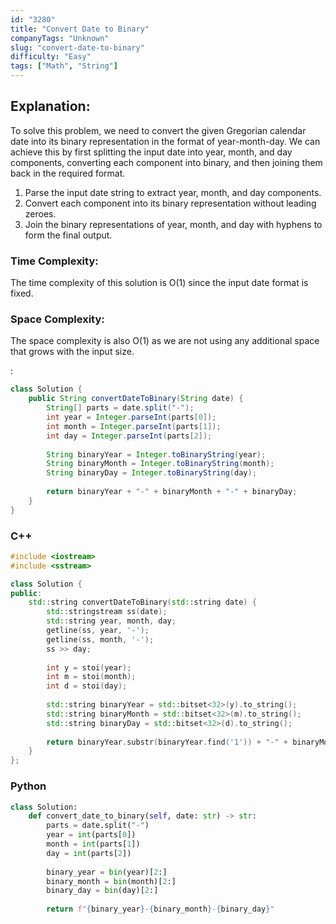 ```yaml
---
id: "3280"
title: "Convert Date to Binary"
companyTags: "Unknown"
slug: "convert-date-to-binary"
difficulty: "Easy"
tags: ["Math", "String"]
---
```


## Explanation:
To solve this problem, we need to convert the given Gregorian calendar date into its binary representation in the format of year-month-day. We can achieve this by first splitting the input date into year, month, and day components, converting each component into binary, and then joining them back in the required format.

1. Parse the input date string to extract year, month, and day components.
2. Convert each component into its binary representation without leading zeroes.
3. Join the binary representations of year, month, and day with hyphens to form the final output.

### Time Complexity:
The time complexity of this solution is O(1) since the input date format is fixed.

### Space Complexity:
The space complexity is also O(1) as we are not using any additional space that grows with the input size.

:

```java
class Solution {
    public String convertDateToBinary(String date) {
        String[] parts = date.split("-");
        int year = Integer.parseInt(parts[0]);
        int month = Integer.parseInt(parts[1]);
        int day = Integer.parseInt(parts[2]);
        
        String binaryYear = Integer.toBinaryString(year);
        String binaryMonth = Integer.toBinaryString(month);
        String binaryDay = Integer.toBinaryString(day);
        
        return binaryYear + "-" + binaryMonth + "-" + binaryDay;
    }
}
```

### C++
```cpp
#include <iostream>
#include <sstream>

class Solution {
public:
    std::string convertDateToBinary(std::string date) {
        std::stringstream ss(date);
        std::string year, month, day;
        getline(ss, year, '-');
        getline(ss, month, '-');
        ss >> day;
        
        int y = stoi(year);
        int m = stoi(month);
        int d = stoi(day);
        
        std::string binaryYear = std::bitset<32>(y).to_string();
        std::string binaryMonth = std::bitset<32>(m).to_string();
        std::string binaryDay = std::bitset<32>(d).to_string();
        
        return binaryYear.substr(binaryYear.find('1')) + "-" + binaryMonth.substr(binaryMonth.find('1')) + "-" + binaryDay.substr(binaryDay.find('1'));
    }
};
```

### Python
```python
class Solution:
    def convert_date_to_binary(self, date: str) -> str:
        parts = date.split("-")
        year = int(parts[0])
        month = int(parts[1])
        day = int(parts[2])
        
        binary_year = bin(year)[2:]
        binary_month = bin(month)[2:]
        binary_day = bin(day)[2:]
        
        return f"{binary_year}-{binary_month}-{binary_day}"
```